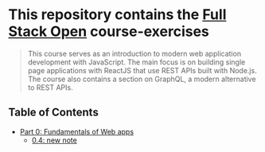 # This repository contains the [Full Stack Open](https://fullstackopen.com/) course-exercises

> This course serves as an introduction to modern web application development with JavaScript. The main focus is on building single page applications with ReactJS that use REST APIs built with Node.js. The course also contains a section on GraphQL, a modern alternative to REST APIs.

## Table of Contents

- [Part 0: Fundamentals of Web apps](./part-0)
  - [0.4: new note](part-0/0.4.md)
